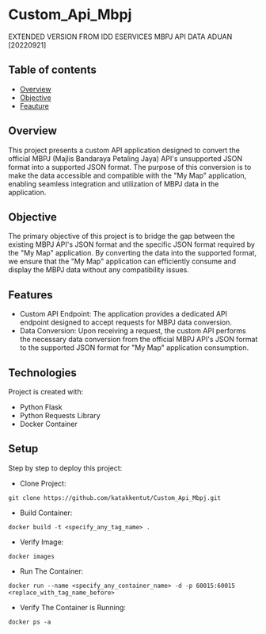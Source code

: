 # Custom_Api_Mbpj
EXTENDED VERSION FROM IDD ESERVICES MBPJ API DATA ADUAN [20220921] 

## Table of contents
* [Overview](#overview)
* [Objective](#objective)
* [Feauture](#features)

## Overview

This project presents a custom API application designed to convert the official MBPJ (Majlis Bandaraya Petaling Jaya) API's unsupported JSON format into a supported JSON format. The purpose of this conversion is to make the data accessible and compatible with the "My Map" application, enabling seamless integration and utilization of MBPJ data in the application.

## Objective

The primary objective of this project is to bridge the gap between the existing MBPJ API's JSON format and the specific JSON format required by the "My Map" application. By converting the data into the supported format, we ensure that the "My Map" application can efficiently consume and display the MBPJ data without any compatibility issues.

## Features

* Custom API Endpoint: The application provides a dedicated API endpoint designed to accept requests for MBPJ data conversion.
* Data Conversion: Upon receiving a request, the custom API performs the necessary data conversion from the official MBPJ API's JSON format to the supported JSON format for "My Map" application consumption.
	
## Technologies
Project is created with:
* Python Flask
* Python Requests Library
* Docker Container
	
## Setup
Step by step to deploy this project:

* Clone Project:
```
git clone https://github.com/katakkentut/Custom_Api_Mbpj.git
```
* Build Container:
```
docker build -t <specify_any_tag_name> .
```
* Verify Image:
```
docker images
```
* Run The Container:
```
docker run --name <specify_any_container_name> -d -p 60015:60015 <replace_with_tag_name_before>
```
* Verify The Container is Running:
```
docker ps -a
```
